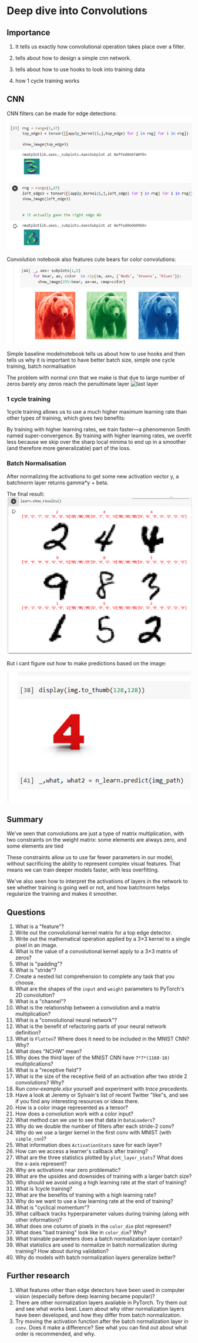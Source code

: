 # Deep dive into Convolutions

## Importance

1. It tells us exactly how convolutional operation takes place over a filter.

1. tells about how to design a simple cnn network.

1. tells about how to use hooks to look into training data

1. how 1 cycle training works

## CNN

CNN filters can be made for edge detections:
![filter image](./img/convolution_filters.png)

Convolution notebook also features cute bears for color convolutions:
![multicolored bear](./img/bear_colors.png)

Simple baseline modelnotebook tells us about how to use hooks and then tells us why it is important to have better batch size, simple one cycle training, batch normalisation

The problem with normal cnn that we make is that due to large number of zeros barely any zeros reach the penultimate layer
![last layer](penultimate_activations.png)

### 1 cycle training

1cycle training allows us to use a much higher maximum learning rate than other types of training, which gives two benefits:

By training with higher learning rates, we train faster—a phenomenon Smith named super-convergence.
By training with higher learning rates, we overfit less because we skip over the sharp local minima to end up in a smoother (and therefore more generalizable) part of the loss.

### Batch Normalisation

After normalizing the activations to get some new activation vector y, a batchnorm layer returns gamma*y + beta.

The final result:
![baseline](./img/baseline_results.png)

But i cant figure out how to make predictions based on the image:

![four](./img/four.png)


## Summary

We've seen that convolutions are just a type of matrix multiplication, with two constraints on the weight matrix: some elements are always zero, and some elements are tied

These constraints allow us to use far fewer parameters in our model, without sacrificing the ability to represent complex visual features. That means we can train deeper models faster, with less overfitting. 

We've also seen how to interpret the activations of layers in the network to see whether training is going well or not, and how batchnorm helps regularize the training and makes it smoother.

## Questions

1. What is a "feature"?
1. Write out the convolutional kernel matrix for a top edge detector.
1. Write out the mathematical operation applied by a 3×3 kernel to a single pixel in an image.
1. What is the value of a convolutional kernel apply to a 3×3 matrix of zeros?
1. What is "padding"?
1. What is "stride"?
1. Create a nested list comprehension to complete any task that you choose.
1. What are the shapes of the `input` and `weight` parameters to PyTorch's 2D convolution?
1. What is a "channel"?
1. What is the relationship between a convolution and a matrix multiplication?
1. What is a "convolutional neural network"?
1. What is the benefit of refactoring parts of your neural network definition?
1. What is `Flatten`? Where does it need to be included in the MNIST CNN? Why?
1. What does "NCHW" mean?
1. Why does the third layer of the MNIST CNN have `7*7*(1168-16)` multiplications?
1. What is a "receptive field"?
1. What is the size of the receptive field of an activation after two stride 2 convolutions? Why?
1. Run *conv-example.xlsx* yourself and experiment with *trace precedents*.
1. Have a look at Jeremy or Sylvain's list of recent Twitter "like"s, and see if you find any interesting resources or ideas there.
1. How is a color image represented as a tensor?
1. How does a convolution work with a color input?
1. What method can we use to see that data in `DataLoaders`?
1. Why do we double the number of filters after each stride-2 conv?
1. Why do we use a larger kernel in the first conv with MNIST (with `simple_cnn`)?
1. What information does `ActivationStats` save for each layer?
1. How can we access a learner's callback after training?
1. What are the three statistics plotted by `plot_layer_stats`? What does the x-axis represent?
1. Why are activations near zero problematic?
1. What are the upsides and downsides of training with a larger batch size?
1. Why should we avoid using a high learning rate at the start of training?
1. What is 1cycle training?
1. What are the benefits of training with a high learning rate?
1. Why do we want to use a low learning rate at the end of training?
1. What is "cyclical momentum"?
1. What callback tracks hyperparameter values during training (along with other information)?
1. What does one column of pixels in the `color_dim` plot represent?
1. What does "bad training" look like in `color_dim`? Why?
1. What trainable parameters does a batch normalization layer contain?
1. What statistics are used to normalize in batch normalization during training? How about during validation?
1. Why do models with batch normalization layers generalize better?

## Further research

1. What features other than edge detectors have been used in computer vision (especially before deep learning became popular)?
1. There are other normalization layers available in PyTorch. Try them out and see what works best. Learn about why other normalization layers have been developed, and how they differ from batch normalization.
1. Try moving the activation function after the batch normalization layer in `conv`. Does it make a difference? See what you can find out about what order is recommended, and why.